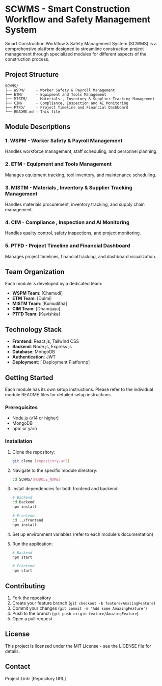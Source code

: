 # SCWMS - Smart Construction Workflow and Safety Management System

Smart Construction Workflow & Safety Management System (SCWMS) is a comprehensive platform designed to streamline construction project management through specialized modules for different aspects of the construction process.

## Project Structure

```
SCWMS/
├── WSPM/     - Worker Safety & Payroll Management
├── ETM/      - Equipment and Tools Management
├── MISTM/    - Materials , Inventory & Supplier Tracking Management
├── CIM/      - Compliance, Inspection and AI Monitoring
├── PTFD/     - Project Timeline and Financial Dashboard 
└── README.md - This file
```

## Module Descriptions

### 1. WSPM - Worker Safety & Payroll Management
Handles workforce management, staff scheduling, and personnel planning.

### 2. ETM - Equipment and Tools Management
Manages equipment tracking, tool inventory, and maintenance scheduling.

### 3. MISTM - Materials , Inventory & Supplier Tracking Management
Handles materials procurement, inventory tracking, and supply chain management.

### 4. CIM - Compliance , Inspection and AI Monitoring
Handles quality control, safety inspections, and project monitoring.

### 5. PTFD - Project Timeline and Financial Dashboard
Manages project timelines, financial tracking, and dashboard visualization.

## Team Organization

Each module is developed by a dedicated team:
- **WSPM Team**: [Chamudi]
- **ETM Team**: [Dulmi]
- **MISTM Team**: [Kumuditha]
- **CIM Team**: [Dhanujaya]
- **PTFD Team**: [Kavishka]

## Technology Stack

- **Frontend**: React.js, Tailwind CSS
- **Backend**: Node.js, Express.js
- **Database**: MongoDB
- **Authentication**: JWT
- **Deployment**: [ Deployment Platformp]

## Getting Started

Each module has its own setup instructions. Please refer to the individual module README files for detailed setup instructions.

### Prerequisites

- Node.js (v14 or higher)
- MongoDB
- npm or yarn

### Installation

1. Clone the repository:
   ```bash
   git clone [repository-url]
   ```

2. Navigate to the specific module directory:
   ```bash
   cd SCWMS/[MODULE_NAME]
   ```

3. Install dependencies for both frontend and backend:
   ```bash
   # Backend
   cd Backend
   npm install
   
   # Frontend
   cd ../frontend
   npm install
   ```

4. Set up environment variables (refer to each module's documentation)

5. Run the application:
   ```bash
   # Backend
   npm start
   
   # Frontend
   npm start
   ```

## Contributing

1. Fork the repository
2. Create your feature branch (`git checkout -b feature/AmazingFeature`)
3. Commit your changes (`git commit -m 'Add some AmazingFeature'`)
4. Push to the branch (`git push origin feature/AmazingFeature`)
5. Open a pull request

## License

This project is licensed under the MIT License - see the LICENSE file for details.

## Contact

Project Link: [Repository URL]
